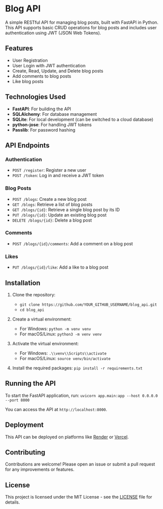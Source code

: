 # Blog API

A simple RESTful API for managing blog posts, built with FastAPI in Python. This API supports basic CRUD operations for blog posts and includes user authentication using JWT (JSON Web Tokens).

## Features

- User Registration
- User Login with JWT authentication
- Create, Read, Update, and Delete blog posts
- Add comments to blog posts
- Like blog posts

## Technologies Used

- **FastAPI**: For building the API
- **SQLAlchemy**: For database management
- **SQLite**: For local development (can be switched to a cloud database)
- **python-jose**: For handling JWT tokens
- **Passlib**: For password hashing

## API Endpoints

### Authentication

- `POST /register`: Register a new user
- `POST /token`: Log in and receive a JWT token

### Blog Posts

- `POST /blogs`: Create a new blog post
- `GET /blogs`: Retrieve a list of blog posts
- `GET /blogs/{id}`: Retrieve a single blog post by its ID
- `PUT /blogs/{id}`: Update an existing blog post
- `DELETE /blogs/{id}`: Delete a blog post

### Comments

- `POST /blogs/{id}/comments`: Add a comment on a blog post

### Likes

- `PUT /blogs/{id}/like`: Add a like to a blog post

## Installation

1. Clone the repository:
   - `git clone https://github.com/YOUR_GITHUB_USERNAME/blog_api.git`
   - `cd blog_api`

2. Create a virtual environment:
   - For Windows: `python -m venv venv`
   - For macOS/Linux: `python3 -m venv venv`

3. Activate the virtual environment:
   - For Windows: `.\\venv\\Scripts\\activate`
   - For macOS/Linux: `source venv/bin/activate`

4. Install the required packages: `pip install -r requirements.txt`

## Running the API

To start the FastAPI application, run: `uvicorn app.main:app --host 0.0.0.0 --port 8000`

You can access the API at `http://localhost:8000`.

## Deployment

This API can be deployed on platforms like [Render](https://render.com) or [Vercel](https://vercel.com).

## Contributing

Contributions are welcome! Please open an issue or submit a pull request for any improvements or features.

## License

This project is licensed under the MIT License - see the [LICENSE](LICENSE) file for details.
